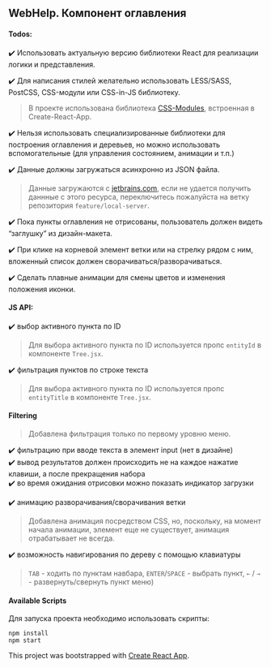 ## WebHelp. Компонент оглавления

#### Todos:

:heavy_check_mark: Использовать актуальную версию библиотеки React для реализации логики и представления.

:heavy_check_mark: Для написания стилей желательно использовать LESS/SASS, PostCSS, CSS-модули или CSS-in-JS библиотеку.
> В проекте использована библиотека [CSS-Modules](https://github.com/css-modules/css-modules), встроенная в Create-React-App.

:heavy_check_mark: Нельзя использовать специализированные библиотеки для построения оглавления и деревьев, но можно использовать вспомогательные (для управления состоянием, анимации и т.п.)

:heavy_check_mark: Данные должны загружаться асинхронно из JSON файла.
> Данные загружаются с [jetbrains.com](https://www.jetbrains.com/), если не удается получить даннные с этого ресурса, переключитесь пожалуйста на ветку репозитория `feature/local-server`.

:heavy_check_mark: Пока пункты оглавления не отрисованы, пользователь должен видеть “заглушку” из дизайн-макета.

:heavy_check_mark: При клике на корневой элемент ветки или на стрелку рядом с ним, вложенный список должен сворачиваться/разворачиваться.

:heavy_check_mark: Сделать плавные анимации для смены цветов и изменения положения иконки.

#### JS API:

:heavy_check_mark: выбор активного пункта по ID  
> Для выбора активного пункта по ID используется пропс `entityId` в компоненте `Tree.jsx`.

:heavy_check_mark: фильтрация пунктов по строке текста
> Для выбора активного пункта по ID используется пропс `entityTitle` в компоненте `Tree.jsx`.

#### Filtering
> Добавлена фильтрация только по первому уровню меню.   

:heavy_check_mark: фильтрацию при вводе текста в элемент input (нет в дизайне)   
:heavy_check_mark: вывод результатов должен происходить не на каждое нажатие клавиши, а после прекращения набора   
:heavy_check_mark: во время ожидания отрисовки можно показать индикатор загрузки

:heavy_check_mark: анимацию разворачивания/сворачивания ветки
> Добавлена анимация посредством CSS, но, поскольку, на момент начала анимации, элемент еще не существует, анимация отрабатывает не всегда.

:heavy_check_mark: возможность навигирования по дереву с помощью клавиатуры  
> `TAB` - ходить по пунктам навбара, `ENTER`/`SPACE` - выбрать пункт, `←` / `→` - развернуть/свернуть пункт меню)

#### Available Scripts

Для запуска проекта необходимо использовать скрипты:

```npm
npm install
npm start
```

This project was bootstrapped with [Create React App](https://github.com/facebook/create-react-app).

